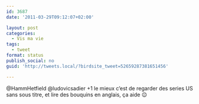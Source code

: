 ```yaml
---
id: 3687
date: '2011-03-29T09:12:07+02:00'

layout: post
categories:
  - Vis ma vie
tags:
  - tweet
format: status
publish_social: no
guid: 'http://tweets.local/?birdsite_tweet=52659287381651456'

---
```


@HammHetfield @ludovicsadier +1 le mieux c’est de regarder des series US sans sous titre, et lire des bouquins en anglais, ça aide 😉